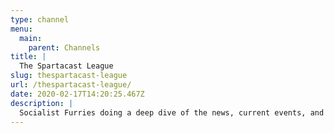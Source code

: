 ```yaml
---
type: channel
menu:
  main:
    parent: Channels
title: |
  The Spartacast League
slug: thespartacast-league
url: /thespartacast-league/
date: 2020-02-17T14:20:25.467Z
description: |
  Socialist Furries doing a deep dive of the news, current events, and hard-hitting commentary while keeping it funny and entertaining.
---
```

